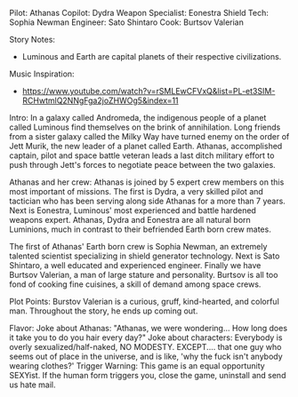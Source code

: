 Pilot: Athanas
Copilot: Dydra
Weapon Specialist: Eonestra
Shield Tech: Sophia Newman
Engineer: Sato Shintaro
Cook: Burtsov Valerian


Story Notes:
- Luminous and Earth are capital planets of their respective civilizations.


Music Inspiration:
- https://www.youtube.com/watch?v=rSMLEwCFVxQ&list=PL-et3SIM-RCHwtmlQ2NNgFga2joZHWOg5&index=11


Intro:
In a galaxy called Andromeda, the indigenous people of a planet called Luminous find themselves on the brink of annihilation. Long friends from a sister galaxy called the Milky Way have turned enemy on the order of Jett Murik, the new leader of a planet called Earth. Athanas, accomplished captain, pilot and space battle veteran leads a last ditch military effort to push through Jett's forces to negotiate peace between the two galaxies.

Athanas and her crew:
Athanas is joined by 5 expert crew members on this most important of missions. The first is Dydra, a very skilled pilot and tactician who has been serving along side Athanas for a more than 7 years. Next is Eonestra, Luminous' most experienced and battle hardened weapons expert. Athanas, Dydra and Eonestra are all natural born Luminions, much in contrast to their befriended Earth born crew mates.

The first of Athanas' Earth born crew is Sophia Newman, an extremely talented scientist specializing in shield generator technology. Next is Sato Shintaro, a well educated and experienced engineer. Finally we have Burtsov Valerian, a man of large stature and personality. Burtsov is all too fond of cooking fine cuisines, a skill of demand among space crews.


Plot Points:
Burstov Valerian is a curious, gruff, kind-hearted, and colorful man. Throughout the story, he ends up coming out.


Flavor:
Joke about Athanas: "Athanas, we were wondering... How long does it take you to do you hair every day?"
Joke about characters: Everybody is overly sexualized/half-naked, NO MODESTY. EXCEPT.... that one guy who seems out of place in the universe, and is like, 'why the fuck isn't anybody wearing clothes?'
Trigger Warning: This game is an equal opportunity SEXYist. If the human form triggers you, close the game, uninstall and send us hate mail.